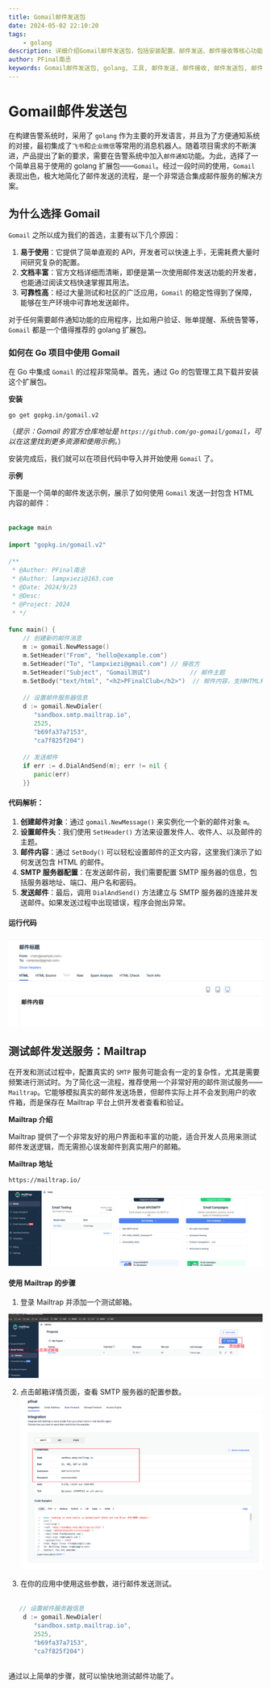 ```yaml
---
title: Gomail邮件发送包
date: 2024-05-02 22:10:20
tags:
    - golang
description: 详细介绍Gomail邮件发送包，包括安装配置、邮件发送、邮件接收等核心功能，帮助开发者轻松管理多个Python版本。
author: PFinal南丞
keywords: Gomail邮件发送包, golang, 工具, 邮件发送, 邮件接收, 邮件发送包, 邮件发送工具
---
```


# Gomail邮件发送包

在构建告警系统时，采用了 `golang` 作为主要的开发语言，并且为了方便通知系统的对接，最初集成了`飞书`和`企业微信`等常用的消息机器人。随着项目需求的不断演进，产品提出了新的要求，需要在告警系统中加入`邮件通知`功能。为此，选择了一个简单且易于使用的 golang 扩展包——`Gomail`。经过一段时间的使用，`Gomail` 表现出色，极大地简化了邮件发送的流程，是一个非常适合集成邮件服务的解决方案。

## 为什么选择 Gomail

`Gomail` 之所以成为我们的首选，主要有以下几个原因：

1. **易于使用**：它提供了简单直观的 API，开发者可以快速上手，无需耗费大量时间研究复杂的配置。
2. **文档丰富**：官方文档详细而清晰，即便是第一次使用邮件发送功能的开发者，也能通过阅读文档快速掌握其用法。
3. **可靠性高**：经过大量测试和社区的广泛应用，`Gomail` 的稳定性得到了保障，能够在生产环境中可靠地发送邮件。

对于任何需要邮件通知功能的应用程序，比如用户验证、账单提醒、系统告警等，`Gomail` 都是一个值得推荐的 golang 扩展包。


### 如何在 Go 项目中使用 Gomail

在 Go 中集成 `Gomail` 的过程非常简单。首先，通过 Go 的包管理工具下载并安装这个扩展包。

**安装**

```
go get gopkg.in/gomail.v2
```

（_提示：Gomail 的官方仓库地址是 `https://github.com/go-gomail/gomail`，可以在这里找到更多资源和使用示例。_）

安装完成后，我们就可以在项目代码中导入并开始使用 `Gomail` 了。

**示例**

下面是一个简单的邮件发送示例，展示了如何使用 `Gomail` 发送一封包含 HTML 内容的邮件：

```go

package main  
  
import "gopkg.in/gomail.v2"  
  
/**  
 * @Author: PFinal南丞  
 * @Author: lampxiezi@163.com 
 * @Date: 2024/9/23 
 * @Desc: 
 * @Project: 2024 
 * */  
 
func main() {  
    // 创建新的邮件消息  
    m := gomail.NewMessage()  
    m.SetHeader("From", "hello@example.com")  
    m.SetHeader("To", "lampxiezi@gmail.com") // 接收方  
    m.SetHeader("Subject", "Gomail测试")           // 邮件主题  
    m.SetBody("text/html", "<h2>PFinalClub</h2>")  // 邮件内容，支持HTML格式  
  
    // 设置邮件服务器信息  
    d := gomail.NewDialer(  
       "sandbox.smtp.mailtrap.io",  
       2525,  
       "b69fa37a7153",  
       "ca7f825f204")  
  
    // 发送邮件  
    if err := d.DialAndSend(m); err != nil {  
       panic(err)  
    }}


```


#### 代码解析：

1. **创建邮件对象**：通过 `gomail.NewMessage()` 来实例化一个新的邮件对象 `m`。
2. **设置邮件头**：我们使用 `SetHeader()` 方法来设置发件人、收件人、以及邮件的主题。
3. **邮件内容**：通过 `SetBody()` 可以轻松设置邮件的正文内容，这里我们演示了如何发送包含 HTML 的邮件。
4. **SMTP 服务器配置**：在发送邮件前，我们需要配置 SMTP 服务器的信息，包括服务器地址、端口、用户名和密码。
5. **发送邮件**：最后，调用 `DialAndSend()` 方法建立与 SMTP 服务器的连接并发送邮件。如果发送过程中出现错误，程序会抛出异常。

#### 运行代码

![](https://raw.githubusercontent.com/pfinal-nc/iGallery/master/blog/202409231410389.png)



## 测试邮件发送服务：Mailtrap

在开发和测试过程中，配置真实的 `SMTP` 服务可能会有一定的复杂性，尤其是需要频繁进行测试时。为了简化这一流程，推荐使用一个非常好用的邮件测试服务——`Mailtrap`。它能够模拟真实的邮件发送场景，但邮件实际上并不会发到用户的收件箱，而是保存在 Mailtrap 平台上供开发者查看和验证。

**Mailtrap 介绍**

Mailtrap 提供了一个非常友好的用户界面和丰富的功能，适合开发人员用来测试邮件发送逻辑，而无需担心误发邮件到真实用户的邮箱。

**Mailtrap 地址**

```
https://mailtrap.io/
```

![](https://raw.githubusercontent.com/pfinal-nc/iGallery/master/blog/202409231417476.png)


#### 使用 Mailtrap 的步骤

1. 登录 Mailtrap 并添加一个测试邮箱。

![](https://raw.githubusercontent.com/pfinal-nc/iGallery/master/blog/202409231419476.png)

2. 点击邮箱详情页面，查看 SMTP 服务器的配置参数。
![](https://raw.githubusercontent.com/pfinal-nc/iGallery/master/blog/202409231421341.png)

3. 在你的应用中使用这些参数，进行邮件发送测试。

```go

   // 设置邮件服务器信息  
    d := gomail.NewDialer(  
       "sandbox.smtp.mailtrap.io",  
       2525,  
       "b69fa37a7153",  
       "ca7f825f204")  
  
```
	
通过以上简单的步骤，就可以愉快地测试邮件功能了。



